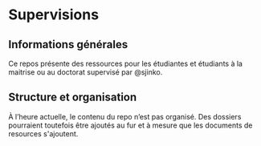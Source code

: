 # Supervisions
## Informations générales
Ce repos présente des ressources pour les étudiantes et étudiants à la maitrise ou au doctorat supervisé par @sjinko.

## Structure et organisation
À l’heure actuelle, le contenu du repo n’est pas organisé. Des dossiers pourraient toutefois être ajoutés au fur et à mesure que les documents de resources s'ajoutent.
